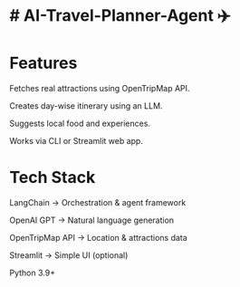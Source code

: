 # # AI-Travel-Planner-Agent ✈️
# Features
Fetches real attractions using OpenTripMap API.

Creates day-wise itinerary using an LLM.

Suggests local food and experiences.

Works via CLI or Streamlit web app.

# Tech Stack

LangChain → Orchestration & agent framework

OpenAI GPT → Natural language generation

OpenTripMap API → Location & attractions data

Streamlit → Simple UI (optional)

Python 3.9+
